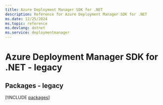 ```yaml
---
title: Azure Deployment Manager SDK for .NET
description: Reference for Azure Deployment Manager SDK for .NET
ms.date: 12/25/2024
ms.topic: reference
ms.devlang: dotnet
ms.service: deploymentmanager
---
```

# Azure Deployment Manager SDK for .NET - legacy
## Packages - legacy
[!INCLUDE [packages](deployment-manager-index.md)]